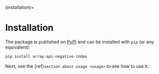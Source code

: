 (installation)=

# Installation

The package is published on [PyPI](https://pypi.org/project/array-api-negative-index/) and can be installed with `pip` (or any equivalent):

```bash
pip install array-api-negative-index
```

Next, see the {ref}`section about usage <usage>` to see how to use it.
